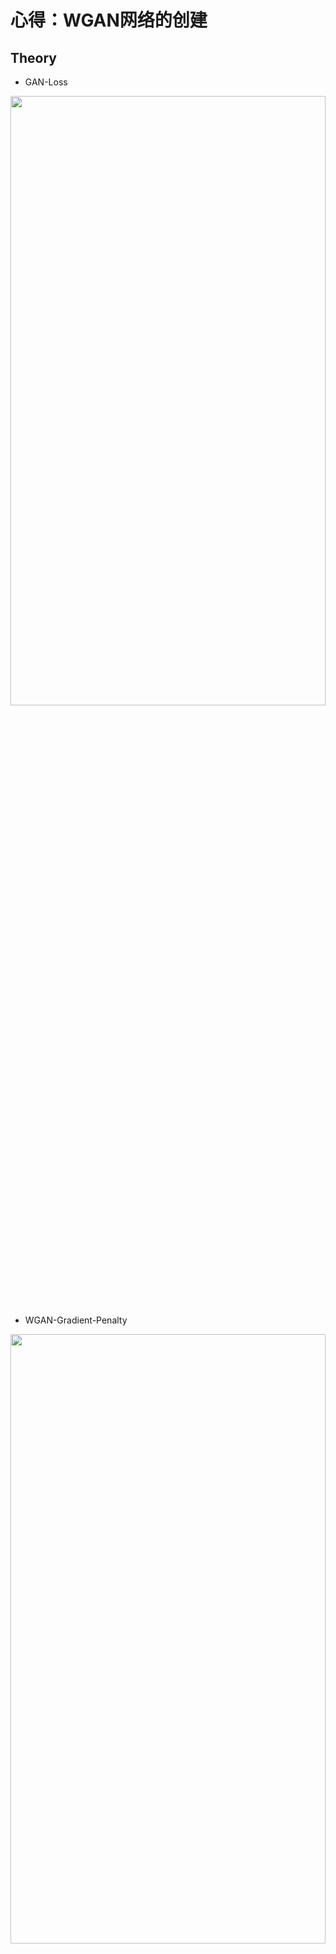 # 心得：**WGAN网络的创建**

## Theory
* GAN-Loss
<img src="https://github.com/xiaoxiaokaiyan/New_Tensorflow_AE_VAE_FashionMnist_GAN_WGAN_Anime/blob/master/theory/GAN%20loss.PNG" width = 100% height =50% div align=left />

* WGAN-Gradient-Penalty
<img src="https://github.com/xiaoxiaokaiyan/New_Tensorflow_AE_VAE_FashionMnist_GAN_WGAN_Anime/blob/master/theory/WGAN-Gradient%20Penalty.PNG" width = 100% height =50% div align=left />

&nbsp;
<br/>


## Dependencies:
* &gt; GeForce GTX 1660TI
* Windows10
* python==3.6.12
* torch==1.0.0
* GPU环境安装包，下载地址：https://pan.baidu.com/s/14Oisbo9cZpP7INQ6T-3vwA 提取码：z4pl （网上找的）
```
  Anaconda3-5.2.0-Windows-x86_64.exe
  cuda_10.0.130_411.31_win10.exe
  cudnn-10.0-windows10-x64-v7.4.2.24.zip
  h5py-2.8.0rc1-cp36-cp36m-win_amd64.whl
  numpy-1.16.4-cp36-cp36m-win_amd64.whl
  tensorflow_gpu-1.13.1-cp36-cp36m-win_amd64.whl
  torch-1.1.0-cp36-cp36m-win_amd64.whl
  torchvision-0.3.0-cp36-cp36m-win_amd64.whl
```
<br/>


## Visualization Results
* AE生成结果对比
<img src="https://github.com/xiaoxiaokaiyan/New_Tensorflow_AE_VAE_GAN_FashionMnist/blob/master/result/AE%E7%94%9F%E6%88%90%E7%BB%93%E6%9E%9C%E5%AF%B9%E6%AF%94%E5%9B%BE%E7%89%87.png" width = 50% height =50%  div align=center />

* VAE随机生成第1代
<img src="https://github.com/xiaoxiaokaiyan/New_Tensorflow_AE_VAE_GAN_FashionMnist/blob/master/result/VAE%E9%9A%8F%E6%9C%BA%E7%94%9F%E6%88%90%E7%AC%AC1%E4%BB%A3%E5%9B%BE%E7%89%87.png" width = 50% height =50%  div align=center />


* VAE随机生成第9代
<img src="https://github.com/xiaoxiaokaiyan/New_Tensorflow_AE_VAE_GAN_FashionMnist/blob/master/result/VAE%E9%9A%8F%E6%9C%BA%E7%94%9F%E6%88%90%E7%AC%AC9%E4%BB%A3%E5%9B%BE%E7%89%87.png" width = 50% height =50% div align=center />

* WGAN生成第19700代（19800代开始，g-loss从1渐渐变成4，且稳定在4，生成的图片模糊，这个问题未解决）
<img src="https://github.com/xiaoxiaokaiyan/New_Tensorflow_AE_VAE_FashionMnist_GAN_WGAN_Anime/blob/master/result/wgan-19700.png" width = 50% height =50% div align=center />
&nbsp;
<br/>


## Public Datasets:
* fashion_mnist，是一个替代MNIST手写数字集的图像数据集。它是由Zalando（一家德国的时尚科技公司）旗下的研究部门提供。其涵盖了来自10种类别的共7万个不同商品的正面图片。Fashion-MNIST的大小、格式和训练集/测试集划分与原始的MNIST完全一致。60000/10000的训练测试数据划分，28x28的灰度图片。你可以直接用它来测试你的机器学习和深度学习算法性能，且不需要改动任何的代码。
* the Anime dataset should be prepared by yourself in ./data/faces/*.jpg,63565个彩色图片。
  * dataset link: [https://www.kaggle.com/splcher/animefacedataset](https://www.kaggle.com/splcher/animefacedataset)
<br/>

## Experience：
### （1）代码问题
```
      # [b, 28, 28] => [b, 28, 28]
      x_concat1 = tf.concat([x, x_hat], axis=0)

      # [b, 28, 28] => [2b, 28, 28]
      x_concat1 = tf.reshape(tf.concat([x, x_hat], axis=0),[-1, 28, 28])  ---------此处必须重新reshape，才能得到[2b, 28, 28]，才能生成Visualization Results第一幅图
```   

### （2）关于VAE和GAN的区别
  * 1.VAE和GAN都是目前来看效果比较好的生成模型，本质区别我觉得这是两种不同的角度，VAE希望通过一种显式(explicit)的方法找到一个概率密度，并通过最小化对数似函数的下限来得到最优解；
GAN则是对抗的方式来寻找一种平衡，不需要认为给定一个显式的概率密度函数。（李飞飞）
  * 2.简单来说，GAN和VAE都属于深度生成模型（deep generative models，DGM）而且属于implicit DGM。他们都能够从具有简单分布的随机噪声中生成具有复杂分布的数据（逼近真实数据分布），而两者的本质区别是从不同的视角来看待数据生成的过程，从而构建了不同的loss function作为衡量生成数据好坏的metric度量。
  * 3.要求得一个生成模型使其生成数据的分布 能够最小化与真实数据分布之间的某种分布差异度量，例如KL散度、JS散度、Wasserstein距离等。采用不同的差异度量会导出不同的loss function，比如KL散度会导出极大似然估计，JS散度会产生最原始GAN里的判别器，Wasserstein距离通过dual form会引入critic。而不同的深度生成模型，具体到GAN、VAE还是flow model，最本质的区别就是从不同的视角来看待数据生成的过程，从而采用不同的数据分布模型来表达。 [https://www.zhihu.com/question/317623081](https://www.zhihu.com/question/317623081)
  * 4.描述的是分布之间的距离而不是样本的距离。[https://blog.csdn.net/Mark_2018/article/details/105400648](https://blog.csdn.net/Mark_2018/article/details/105400648)

### （3）GAN的核心代码
```
    class Discriminator(keras.Model):

        def __init__(self):
            super(Discriminator, self).__init__()

            # [b, 64, 64, 3] => [b, 1]
            self.conv1 = layers.Conv2D(64, 5, 3, 'valid')

            self.conv2 = layers.Conv2D(128, 5, 3, 'valid')
            self.bn2 = layers.BatchNormalization()

            self.conv3 = layers.Conv2D(256, 5, 3, 'valid')
            self.bn3 = layers.BatchNormalization()

            # [b, h, w ,c] => [b, -1]
            self.flatten = layers.Flatten()
            self.fc = layers.Dense(1)


        def call(self, inputs, training=None):

            x = tf.nn.leaky_relu(self.conv1(inputs))
            x = tf.nn.leaky_relu(self.bn2(self.conv2(x), training=training))
            x = tf.nn.leaky_relu(self.bn3(self.conv3(x), training=training))

            # [b, h, w, c] => [b, -1]
            x = self.flatten(x)
            # [b, -1] => [b, 1]
            logits = self.fc(x)

            return logits
            
    class Generator(keras.Model):

        def __init__(self):
            super(Generator, self).__init__()

            # z: [b, 100] => [b, 3*3*512] => [b, 3, 3, 512] => [b, 64, 64, 3]
            self.fc = layers.Dense(3*3*512)

            self.conv1 = layers.Conv2DTranspose(256, 3, 3, 'valid')
            self.bn1 = layers.BatchNormalization()

            self.conv2 = layers.Conv2DTranspose(128, 5, 2, 'valid')
            self.bn2 = layers.BatchNormalization()

            self.conv3 = layers.Conv2DTranspose(3, 4, 3, 'valid')

        def call(self, inputs, training=None):
            # [z, 100] => [z, 3*3*512]
            x = self.fc(inputs)
            x = tf.reshape(x, [-1, 3, 3, 512])
            x = tf.nn.leaky_relu(x)

            #
            x = tf.nn.leaky_relu(self.bn1(self.conv1(x), training=training))
            x = tf.nn.leaky_relu(self.bn2(self.conv2(x), training=training))
            x = self.conv3(x)
            x = tf.tanh(x)

            return x

    def celoss_ones(logits):
        # [b, 1]
        # [b] = [1, 1, 1, 1,]
        loss = tf.nn.sigmoid_cross_entropy_with_logits(logits=logits,                #logits经sigmoid函数激活之后的交叉熵
                                      labels=tf.ones_like(logits))        #该操作返回一个具有和给定logits相同形状（shape）和相同数据类型（dtype），但是所有的元素都被设置为1的tensor

        return tf.reduce_mean(loss)
    
    
    def celoss_zeros(logits):
        # [b, 1]
        # [b] = [1, 1, 1, 1,]
        loss = tf.nn.sigmoid_cross_entropy_with_logits(logits=logits,
                                      labels=tf.zeros_like(logits))      #该操作返回一个具有和给定logits相同形状（shape）和相同数据类型（dtype），但是所有的元素都被设置为0的tensor
        return tf.reduce_mean(loss)
    
    
    def g_loss_fn(generator, discriminator, batch_z, is_training):

        fake_image = generator(batch_z, is_training)
        d_fake_logits = discriminator(fake_image, is_training)
        loss = celoss_ones(d_fake_logits)

        return loss
    
    def d_loss_fn(generator, discriminator, batch_z, batch_x, is_training):
        # 1. treat real image as real
        # 2. treat generated image as fake
        fake_image = generator(batch_z, is_training)
        d_fake_logits = discriminator(fake_image, is_training)
        d_real_logits = discriminator(batch_x, is_training)

        d_loss_real = celoss_ones(d_real_logits)
        d_loss_fake = celoss_zeros(d_fake_logits)

        loss = d_loss_fake + d_loss_real                    -----------------------------GAN loss

        return loss
```
### （4）WGAN的核心代码（对GAN）

```
    def gradient_penalty(discriminator, batch_x, fake_image):

        batchsz = batch_x.shape[0]

        # [b, h, w, c]
        t = tf.random.uniform([batchsz, 1, 1, 1])
        # [b, 1, 1, 1] => [b, h, w, c]
        t = tf.broadcast_to(t, batch_x.shape)

        interplate = t * batch_x + (1 - t) * fake_image                             #gp部分公式

        with tf.GradientTape() as tape:
            tape.watch([interplate])                                                #gp部分公式
            d_interplote_logits = discriminator(interplate)
        grads = tape.gradient(d_interplote_logits, interplate)

        # grads:[b, h, w, c] => [b, -1]
        grads = tf.reshape(grads, [grads.shape[0], -1])                             #gp部分公式
        gp = tf.norm(grads, axis=1) #[b]
        gp = tf.reduce_mean( (gp-1)**2 )

        return gp
    
    def d_loss_fn(generator, discriminator, batch_z, batch_x, is_training):
        # 1. treat real image as real
        # 2. treat generated image as fake
        fake_image = generator(batch_z, is_training)
        d_fake_logits = discriminator(fake_image, is_training)
        d_real_logits = discriminator(batch_x, is_training)

        d_loss_real = celoss_ones(d_real_logits)
        d_loss_fake = celoss_zeros(d_fake_logits)
        gp = gradient_penalty(discriminator, batch_x, fake_image)                #wgan较gan的不同之处，gp

        loss = d_loss_fake + d_loss_real + 1. * gp              ---------------------------------WGAN loss

        return loss, gp

```
<br/>


## References:
* [深度学习与TensorFlow 2入门实战（完整版）](https://www.bilibili.com/video/BV1HV411q7xD?from=search&seid=14089320887830328110)---龙曲良
* [https://towardsdatascience.com/understanding-variational-autoencoders-vaes-f70510919f73](https://towardsdatascience.com/understanding-variational-autoencoders-vaes-f70510919f73) ---[Joseph Rocca](https://medium.com/@joseph.rocca)
* [https://zhuanlan.zhihu.com/p/24767059](https://zhuanlan.zhihu.com/p/24767059)
* [https://github.com/hindupuravinash/the-gan-zoo](https://github.com/hindupuravinash/the-gan-zoo)
* [https://reiinakano.github.io/gan-playground/在线构建GAN](https://reiinakano.github.io/gan-playground/)
